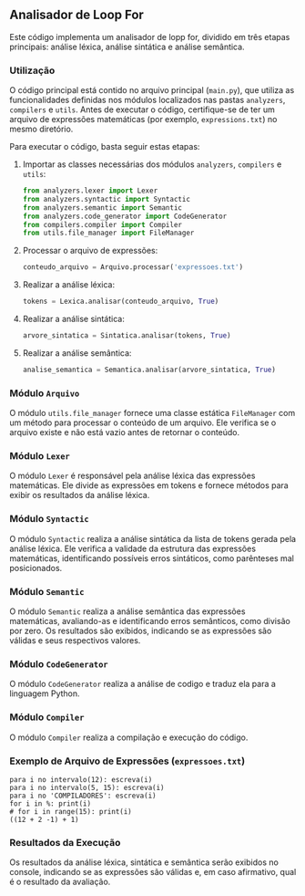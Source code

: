 ## Analisador de Loop For

Este código implementa um analisador de lopp for, dividido em três etapas principais: análise léxica, análise sintática e análise semântica.

### Utilização

O código principal está contido no arquivo principal (`main.py`), que utiliza as funcionalidades definidas nos módulos localizados nas pastas `analyzers`, `compilers` e `utils`. Antes de executar o código, certifique-se de ter um arquivo de expressões matemáticas (por exemplo, `expressions.txt`) no mesmo diretório.

Para executar o código, basta seguir estas etapas:

1. Importar as classes necessárias dos módulos `analyzers`, `compilers` e `utils`:

    ```python
    from analyzers.lexer import Lexer
    from analyzers.syntactic import Syntactic
    from analyzers.semantic import Semantic
    from analyzers.code_generator import CodeGenerator
    from compilers.compiler import Compiler
    from utils.file_manager import FileManager
    ```

2. Processar o arquivo de expressões:

    ```python
    conteudo_arquivo = Arquivo.processar('expressoes.txt')
    ```

3. Realizar a análise léxica:

    ```python
    tokens = Lexica.analisar(conteudo_arquivo, True)
    ```

4. Realizar a análise sintática:

    ```python
    arvore_sintatica = Sintatica.analisar(tokens, True)
    ```

5. Realizar a análise semântica:

    ```python
    analise_semantica = Semantica.analisar(arvore_sintatica, True)
    ```

### Módulo `Arquivo`

O módulo `utils.file_manager` fornece uma classe estática `FileManager` com um método para processar o conteúdo de um arquivo. Ele verifica se o arquivo existe e não está vazio antes de retornar o conteúdo.

### Módulo `Lexer`

O módulo `Lexer` é responsável pela análise léxica das expressões matemáticas. Ele divide as expressões em tokens e fornece métodos para exibir os resultados da análise léxica.

### Módulo `Syntactic`

O módulo `Syntactic` realiza a análise sintática da lista de tokens gerada pela análise léxica. Ele verifica a validade da estrutura das expressões matemáticas, identificando possíveis erros sintáticos, como parênteses mal posicionados.

### Módulo `Semantic`

O módulo `Semantic` realiza a análise semântica das expressões matemáticas, avaliando-as e identificando erros semânticos, como divisão por zero. Os resultados são exibidos, indicando se as expressões são válidas e seus respectivos valores.

### Módulo `CodeGenerator`

O módulo `CodeGenerator` realiza a análise de codigo e traduz ela para a linguagem Python.

### Módulo `Compiler`

O módulo `Compiler` realiza a compilação e execução do código.

### Exemplo de Arquivo de Expressões (`expressoes.txt`)

```plaintext
para i no intervalo(12): escreva(i)
para i no intervalo(5, 15): escreva(i)
para i no 'COMPILADORES': escreva(i)
for i in %: print(i)
# for i in range(15): print(i)
((12 + 2 -1) + 1)
```

### Resultados da Execução

Os resultados da análise léxica, sintática e semântica serão exibidos no console, indicando se as expressões são válidas e, em caso afirmativo, qual é o resultado da avaliação.